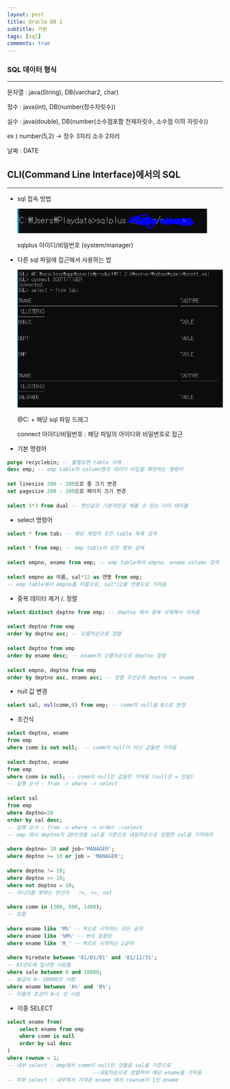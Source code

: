 ```yaml
---
layout: post
title: Oracle DB 1
subtitle: 기본
tags: [sql]
comments: true
---
```




### SQL 데이터 형식

---

문자열 : java(String), DB(varchar2, char)

정수 : java(int), DB(number(정수자릿수))

실수 : java(double), DB(number(소수점포함 전체자릿수, 소수점 이하 자릿수))

ex ) number(5,2) → 정수 3자리 소수 2자리

날짜 : DATE  


## CLI(Command Line Interface)에서의 SQL

---
 

- sql 접속 방법

    ![1%2085226418c9724c9f9d39165202b178e1/Untitled.png](/assets/img/sql1.png)

    sqlplus 아이디/비밀번호 (system/manager)

- 다른 sql 파일에 접근해서 사용하는 법

    ![1%2085226418c9724c9f9d39165202b178e1/Untitled%201.png](/assets/img/sql2.png)

    @C: + 해당 sql 파일 드래그

    connect 아이디/비밀번호 : 해당 파일의 아이디와 비밀번호로 접근

- 기본 명령어



```sql
purge recyclebin; -- 불필요한 table 삭제
desc emp; -- emp table의 column명과 데이터 타입을 확인하는 명령어

set linesize 200 - 200으로 줄 크기 변경
set pagesize 200 - 200으로 페이지 크기 변경

select 5*3 from dual -- 연산같은 기본적인걸 해볼 수 있는 더미 테이블
```  



- select 명령어

```sql
select * from tab; -- 해당 계정의 모든 table 목록 검색

select * from emp; -- emp table의 모든 정보 검색

select empno, ename from emp; -- emp table에서 empno, ename column 검색

select empno as 이름, sal*12 as 연봉 from emp;
-- emp table에서 empno를 이름으로, sal*12를 연봉으로 가져옴
```  



- 중복 데이터 제거 /. 정렬

```sql
select distinct deptno from emp; -- deptno 에서 중복 삭제해서 가져옴

select deptno from emp
order by deptno asc; -- 오름차순으로 정렬

select deptno from emp
order by ename desc; -- ename의 오름차순으로 deptno 정렬

select empno, deptno from emp
order by deptno asc, ename asc; -- 정렬 우선순위 deptno -> ename
```  



- null 값 변경

```sql
select sal, nvl(comm,0) from emp; -- comm의 null을 0으로 변경
```  
   
  

- 조건식

```sql
select deptno, ename
from emp
where comm is not null;  -- comm이 null이 아닌 값들만 가져옴

select deptno, ename
from emp
where comm is null; -- comm이 null인 값들만 가져옴 (null은 = 안됨)
-- 실행 순서 : from -> where -> select

select sal
from emp
where deptno=20
order by sal desc;
-- 실행 순서 : from -> where -> order ->select
-- emp 에서 deptno가 20인것을 sal을 기준으로 내림차순으로 정렬한 sal을 가져와라

where deptno= 10 and job='MANAGER';
where deptno >= 10 or job = 'MANAGER';

where deptno != 10;
where deptno <> 10;
where not deptno = 10;
-- 아니다를 뜻하는 연산자   !=, <>, not

where comm in (300, 500, 1400);
-- 포함

where ename like 'M%' -- M으로 시작하는 모든 글자
where ename like '%M%' -- M이 포함된 
where ename like 'M_' -- M으로 시작하는 2글자

where hiredate between '81/01/01' and '81/12/31';
-- 81년도에 입사한 사람들
where sale between 0 and 10000;
-- 봉급이 0~ 10000인 사람
where ename between 'A%' and 'B%';
-- 이름의 초성이 A~C 인 사람
```



- 이중 SELECT

```sql
select ename from(
	select ename from emp
	where comm is null
	order by sal desc
)
where rownum = 1;
-- 내부 select : emp에서 comm이 null인 것들을 sal을 기준으로
							--내림차순으로 정렬하여 해당 ename을 가져옴
-- 외부 select : 내부에서 가져온 ename 에서 rownum이 1인 ename
```